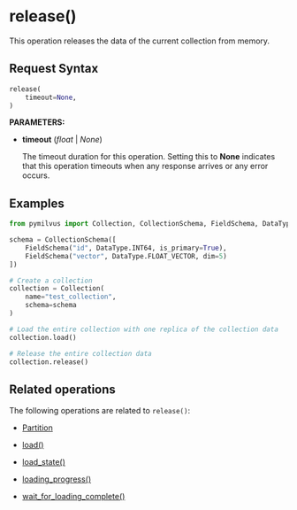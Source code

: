 # release()

This operation releases the data of the current collection from memory.

## Request Syntax

```python
release(
    timeout=None,
)
```

**PARAMETERS:**

- **timeout** (*float* | *None*)  

    The timeout duration for this operation. Setting this to **None** indicates that this operation timeouts when any response arrives or any error occurs.

## Examples

```python
from pymilvus import Collection, CollectionSchema, FieldSchema, DataType

schema = CollectionSchema([
    FieldSchema("id", DataType.INT64, is_primary=True),
    FieldSchema("vector", DataType.FLOAT_VECTOR, dim=5)
])

# Create a collection
collection = Collection(
    name="test_collection",
    schema=schema
)

# Load the entire collection with one replica of the collection data
collection.load()

# Release the entire collection data
collection.release()
```

## Related operations

The following operations are related to `release()`:

- [Partition](../Partition/Partition.md)

- [load()](load.md)

- [load_state()](../utility/load_state.md)

- [loading_progress()](../utility/loading_progress.md)

- [wait_for_loading_complete()](../utility/wait_for_loading_complete.md)

